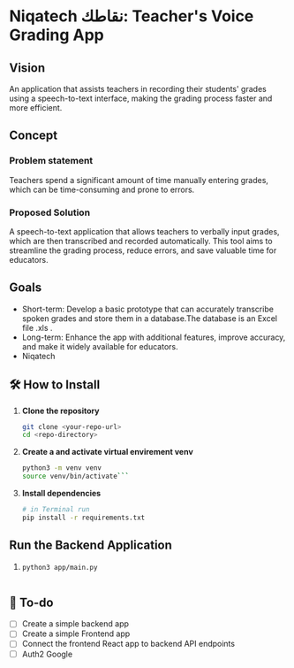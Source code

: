 # Niqatech نقاطك: Teacher's Voice Grading App
## Vision
An application that assists teachers in recording their students' grades using a speech-to-text interface, making the grading process faster and more efficient.
## Concept
### Problem statement
Teachers spend a significant amount of time manually entering grades, which can be time-consuming and prone to errors.
### Proposed Solution
A speech-to-text application that allows teachers to verbally input grades, which are then transcribed and recorded automatically. This tool aims to streamline the grading process, reduce errors, and save valuable time for educators.
## Goals

- Short-term: Develop a basic prototype that can accurately transcribe spoken grades and store them in a database.The database is an Excel file .xls .
- Long-term: Enhance the app with additional features, improve accuracy, and make it widely available for educators.
- Niqatech

## 🛠️ How to Install
1. **Clone the repository**  
   ```bash
   git clone <your-repo-url>
   cd <repo-directory>

2. **Create a and activate virtual envirement venv**
   ```bash
   python3 -m venv venv
   source venv/bin/activate```

4. **Install dependencies**
    ```bash
    # in Terminal run
    pip install -r requirements.txt

## Run the Backend Application
1. 
    ```bash
    python3 app/main.py



## 📝 To-do
- [ ] Create a simple backend app
- [ ] Create a simple Frontend app
- [ ] Connect the frontend React app to backend API endpoints
- [ ] Auth2 Google
